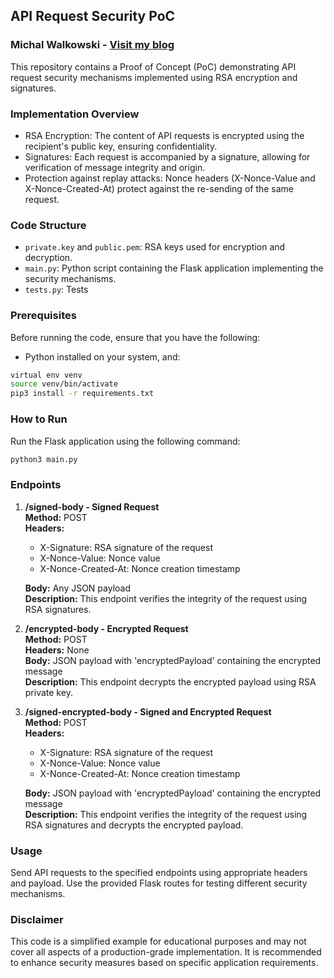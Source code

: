 ## API Request Security PoC
### Michal Walkowski - [Visit my blog](https://mwalkowski.github.io/post)
This repository contains a Proof of Concept (PoC) demonstrating API request security mechanisms implemented using RSA encryption and signatures.


### Implementation Overview
* RSA Encryption: The content of API requests is encrypted using the recipient's public key, ensuring confidentiality.
* Signatures: Each request is accompanied by a signature, allowing for verification of message integrity and origin.
* Protection against replay attacks: Nonce headers (X-Nonce-Value and X-Nonce-Created-At) protect against the re-sending of the same request.

### Code Structure
* `private.key` and `public.pem`: RSA keys used for encryption and decryption.  
* `main.py`: Python script containing the Flask application implementing the security mechanisms.
* `tests.py`: Tests

###  Prerequisites
Before running the code, ensure that you have the following:
*  Python installed on your system, and:
```bash
virtual env venv
source venv/bin/activate
pip3 install -r requirements.txt
```

### How to Run
Run the Flask application using the following command:
```bash
python3 main.py
```

### Endpoints
1. **/signed-body - Signed Request**  
**Method:** POST  
**Headers:**
   * X-Signature: RSA signature of the request  
   * X-Nonce-Value: Nonce value  
   * X-Nonce-Created-At: Nonce creation timestamp  

   **Body:** Any JSON payload  
   **Description:** This endpoint verifies the integrity of the request using RSA signatures.
   

2. **/encrypted-body - Encrypted Request**  
   **Method:** POST  
   **Headers:** None  
   **Body:** JSON payload with 'encryptedPayload' containing the encrypted message  
   **Description:** This endpoint decrypts the encrypted payload using RSA private key.


3. **/signed-encrypted-body - Signed and Encrypted Request**  
   **Method:** POST  
   **Headers:**
      * X-Signature: RSA signature of the request    
      * X-Nonce-Value: Nonce value  
      * X-Nonce-Created-At: Nonce creation timestamp  

   **Body:** JSON payload with 'encryptedPayload' containing the encrypted message  
   **Description:** This endpoint verifies the integrity of the request using RSA signatures and decrypts the encrypted payload.

### Usage
Send API requests to the specified endpoints using appropriate headers and payload.
Use the provided Flask routes for testing different security mechanisms.

### Disclaimer
This code is a simplified example for educational purposes and may not cover all aspects of a production-grade implementation. It is recommended to enhance security measures based on specific application requirements.

